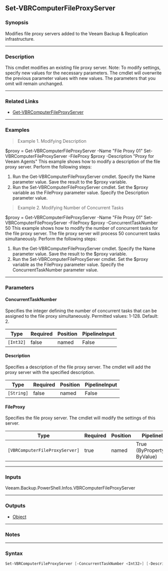 Set-VBRComputerFileProxyServer
------------------------------

### Synopsis
Modifies file proxy servers added to the Veeam Backup & Replication infrastructure.

---

### Description

This cmdlet modifies an existing file proxy server.
Note: To modify settings, specify new values for the necessary parameters. The cmdlet will overwrite the previous parameter values with new values. The parameters that you omit will remain unchanged.

---

### Related Links
* [Get-VBRComputerFileProxyServer](Get-VBRComputerFileProxyServer)

---

### Examples
> Example 1. Modifying Description

$proxy = Get-VBRComputerFileProxyServer -Name "File Proxy 01"
Set-VBRComputerFileProxyServer -FileProxy $proxy -Description "Proxy for Veeam Agents"
This example shows how to modify a description of the file proxy server.
Perform the following steps:
1. Run the Get-VBRComputerFileProxyServer cmdlet. Specify the Name parameter value. Save the result to the $proxy variable.
2. Run the Set-VBRComputerFileProxyServer cmdlet. Set the $proxy variable as the FileProxy parameter value. Specify the Description parameter value.
> Example 2. Modifying Number of Concurrent Tasks

$proxy = Get-VBRComputerFileProxyServer -Name "File Proxy 01"
Set-VBRComputerFileProxyServer -FileProxy $proxy -ConcurrentTaskNumber 50
This example shows how to modify the number of concurrent tasks for the file proxy server. The file proxy server will process 50 concurrent tasks simultaneously.
Perform the following steps:
1. Run the Get-VBRComputerFileProxyServer cmdlet. Specify the Name parameter value. Save the result to the $proxy variable.
2. Run the Set-VBRComputerFileProxyServer cmdlet. Set the $proxy variable as the FileProxy parameter value. Specify the ConcurrentTaskNumber parameter value.

---

### Parameters
#### **ConcurrentTaskNumber**
Specifies the integer defining the number of concurrent tasks that can be assigned to the file proxy simultaneously.
Permitted values: 1-128.
Default: 2.

|Type     |Required|Position|PipelineInput|
|---------|--------|--------|-------------|
|`[Int32]`|false   |named   |False        |

#### **Description**
Specifies a description of the file proxy server. The cmdlet will add the proxy server with the specified description.

|Type      |Required|Position|PipelineInput|
|----------|--------|--------|-------------|
|`[String]`|false   |named   |False        |

#### **FileProxy**
Specifies the file proxy server. The cmdlet will modify the settings of this server.

|Type                          |Required|Position|PipelineInput                 |
|------------------------------|--------|--------|------------------------------|
|`[VBRComputerFileProxyServer]`|true    |named   |True (ByPropertyName, ByValue)|

---

### Inputs
Veeam.Backup.PowerShell.Infos.VBRComputerFileProxyServer

---

### Outputs
* [Object](https://learn.microsoft.com/en-us/dotnet/api/System.Object)

---

### Notes

---

### Syntax
```PowerShell
Set-VBRComputerFileProxyServer [-ConcurrentTaskNumber <Int32>] [-Description <String>] -FileProxy <VBRComputerFileProxyServer> [<CommonParameters>]
```
